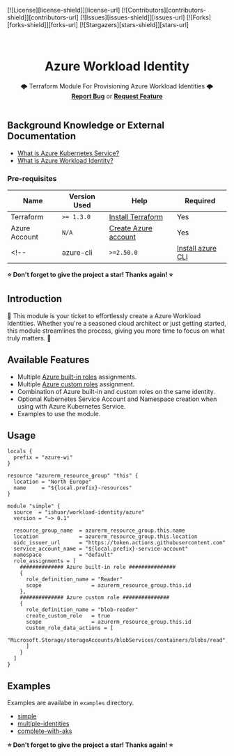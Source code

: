 <!-- PROJECT SHIELDS -->
<!--
*** declarations on the bottom of this document
managed within the footer file
-->
[![License][license-shield]][license-url] [![Contributors][contributors-shield]][contributors-url] [![Issues][issues-shield]][issues-url] [![Forks][forks-shield]][forks-url] [![Stargazers][stars-shield]][stars-url]


<div id="top"></div>
<!-- PROJECT LOGO -->
<br />
<div align="center">

  <h1 align="center"><strong>Azure Workload Identity</strong></h1>
  <p align="center">
    🌩️ Terraform Module For Provisioning Azure Workload Identities 🌩️
    <br/>
    <a href="https://github.com/ishuar/terraform-azure-workload-identity/issues"><strong>Report Bug</a></strong> or <a href="https://github.com/ishuar/terraform-azure-workload-identity/issues"><strong>Request Feature</a></strong>
    <br/>
    <br/>
  </p>
</div>

## Background Knowledge or External Documentation

- [What is Azure Kubernetes Service?](https://learn.microsoft.com/en-us/azure/aks/intro-kubernetes)
- [What is Azure Workload Identity?](https://azure.github.io/azure-workload-identity/docs/)

### Pre-requisites

| Name          | Version Used | Help                                                                                                 | Required |
|---------------|--------------|------------------------------------------------------------------------------------------------------|----------|
| Terraform     | `>= 1.3.0`   | [Install Terraform](https://developer.hashicorp.com/terraform/tutorials/aws-get-started/install-cli) | Yes      |
| Azure Account | `N/A`        | [Create Azure account](https://azure.microsoft.com/en-us/free)                                       | Yes      |
<!-- | azure-cli     | `>=2.50.0`   | [Install azure CLI](https://learn.microsoft.com/en-us/cli/azure/install-azure-cli)                   | Yes      | -->

**⭐️ Don't forget to give the project a star! Thanks again! ⭐️**

## Introduction

🚀 This module is your ticket to effortlessly create a Azure Workload Identities. Whether you're a seasoned cloud architect or just getting started, this module streamlines the process, giving you more time to focus on what truly matters. 🚀

## Available Features

- Multiple [Azure built-in roles](https://learn.microsoft.com/en-us/azure/role-based-access-control/built-in-roles) assignments.
- Multiple [Azure custom roles](https://learn.microsoft.com/en-us/azure/role-based-access-control/custom-roles) assignment.
- Combination of Azure built-in and custom roles on the same identity.
- Optional Kubernetes Service Account and Namespace creation when using with Azure Kubernetes Service.
- Examples to use the module.

## Usage

```hcl
locals {
  prefix = "azure-wi"
}

resource "azurerm_resource_group" "this" {
  location = "North Europe"
  name     = "${local.prefix}-resources"
}

module "simple" {
  source  = "ishuar/workload-identity/azure"
  version = "~> 0.1"

  resource_group_name  = azurerm_resource_group.this.name
  location             = azurerm_resource_group.this.location
  oidc_issuer_url      = "https://token.actions.githubusercontent.com"
  service_account_name = "${local.prefix}-service-account"
  namespace            = "default"
  role_assignments = [
    ############## Azure built-in role ###############
    {
      role_definition_name = "Reader"
      scope                = azurerm_resource_group.this.id
    },
    ############## Azure custom role ###############
    {
      role_definition_name = "blob-reader"
      create_custom_role   = true
      scope                = azurerm_resource_group.this.id
      custom_role_data_actions = [
        "Microsoft.Storage/storageAccounts/blobServices/containers/blobs/read",
      ]
    }
  ]
}
```

## Examples

Examples are availabe in `examples` directory.

- [simple](/examples/simple)
- [multiple-identities](/examples/multiple-identities/)
- [complete-with-aks](/examples/complete-with-aks/)

**⭐️ Don't forget to give the project a star! Thanks again! ⭐️**

